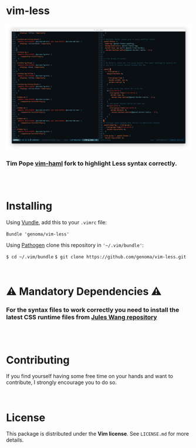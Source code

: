 vim-less
========

![vim-less syntax highlighting](https://raw.githubusercontent.com/genoma/vim-less/master/less.jpeg)

### Tim Pope [vim-haml](http://www.vim.org/scripts/script.php?script_id=1433) fork to highlight Less syntax correctly.

<br><br>

# Installing

Using [Vundle](https://github.com/gmarik/vundle), add this to your `.vimrc` file:

`Bundle 'genoma/vim-less'`

Using [Pathogen](https://github.com/tpope/vim-pathogen) clone this repository in `'~/.vim/bundle'`:

`$ cd ~/.vim/bundle`
`$ git clone https://github.com/genoma/vim-less.git`


<br>

# :warning: Mandatory Dependencies :warning:

### For the syntax files to work correctly you need to install the latest CSS runtime files from [Jules Wang repository](https://github.com/JulesWang/css.vim)

<br><br>

# Contributing

If you find yourself having some free time on your hands and want to contribute, I strongly encourage you to do so.

<br>

# License

This package is distributed under the **Vim license**.
See `LICENSE.md` for more details.
